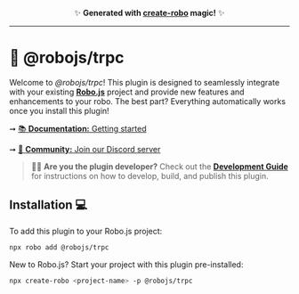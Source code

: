 <p align="center">✨ <strong>Generated with <a href="https://roboplay.dev/create-robo">create-robo</a> magic!</strong> ✨</p>

---

# 🚀 @robojs/trpc

Welcome to _@robojs/trpc_! This plugin is designed to seamlessly integrate with your existing **[Robo.js](https://github.com/Wave-Play/robo)** project and provide new features and enhancements to your robo. The best part? Everything automatically works once you install this plugin!

➞ [📚 **Documentation:** Getting started](https://docs.roboplay.dev/docs/getting-started)

➞ [🚀 **Community:** Join our Discord server](https://roboplay.dev/discord)

> 👩‍💻 **Are you the plugin developer?** Check out the **[Development Guide](DEVELOPMENT.md)** for instructions on how to develop, build, and publish this plugin.

## Installation 💻

To add this plugin to your Robo.js project:

```bash
npx robo add @robojs/trpc
```

New to Robo.js? Start your project with this plugin pre-installed:

```bash
npx create-robo <project-name> -p @robojs/trpc
```

<!-- Replace the following with your plugin's usage instructions. -->
<!--
## Usage 🎨

This plugin provides awesome new features to your Robo.js project. Here's an example of how you can use them in your project:
-->
